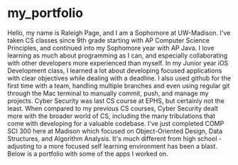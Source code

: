 # my_portfolio
Hello, my name is Raleigh Page, and I am a Sophomore at UW-Madison. 
I've taken CS classes since 9th grade starting with AP Computer Science Principles, and continued into my Sophomore year with AP Java. I love learning as much about programming as I can, and especially collaborating with other developers more experienced than myself. In my Junior year iOS Development class, I learned a lot about developing focused applications with clear objectives while dealing with a deadline. I also used github for the first time with a team, handling multiple branches and even using regular git through the Mac terminal to manually commit, push, and manage my projects. Cyber Security was last CS course at EPHS, but certainly not the least. When compared to my previous CS courses, Cyber Security dealt more with the broader world of CS, including the many tribulations that come with developing for a valuable codebase. 
I've just completed COMP SCI 300 here at Madison which focused on Object-Oriented Design, Data Structures, and Algorithm Analysis. It's much different from high school - adjusting to a more focused self learning environment has been a blast.
Below is a portfolio with some of the apps I worked on.
